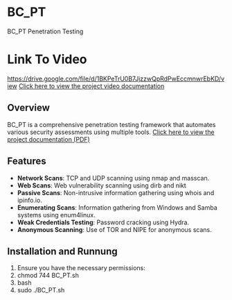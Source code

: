 # BC_PT
BC_PT Penetration Testing
# Link To Video
https://drive.google.com/file/d/1BKPeTrU0B7JjzzwQpRdPwEccmnwrEbKD/view
[Click here to view the project video documentation](https://drive.google.com/file/d/1BKPeTrU0B7JjzzwQpRdPwEccmnwrEbKD/view)

## Overview
BC_PT is a comprehensive penetration testing framework that automates various security assessments using multiple tools.
[Click here to view the project documentation (PDF)](https://github.com/Barel-cohen/BC_PT/blob/main/BC_PT-PDF-Github.pdf)

## Features
- **Network Scans**: TCP and UDP scanning using nmap and masscan.
- **Web Scans**: Web vulnerability scanning using dirb and nikt
- **Passive Scans**: Non-intrusive information gathering using whois and ipinfo.io.
- **Enumerating Scans**: Information gathering from Windows and Samba systems using enum4linux.
- **Weak Credentials Testing**: Password cracking using Hydra.
- **Anonymous Scanning**: Use of TOR and NIPE for anonymous scans.

## Installation and Runnung
1. Ensure you have the necessary permissions:
2. chmod 744 BC_PT.sh
3. bash
4. sudo ./BC_PT.sh
